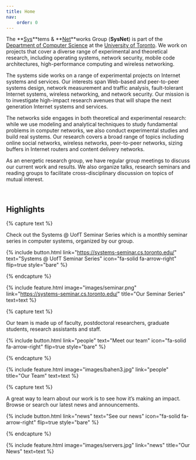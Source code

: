 ```yaml
---
title: Home
nav:
    order: 0
---
```

The **<u>Sys</u>**tems & **<u>Net</u>**works Group (**SysNet**) is part of the <a href="https://www.cs.toronto.edu/">Department of Computer Science</a>  at the <a href="https://utoronto.ca/">University of Toronto</a>. We work on projects that cover a diverse range of experimental and theoretical research, including operating systems, network security, mobile code architectures, high-performance computing and wireless networking.



The systems side works on a range of experimental projects on Internet systems and services. Our interests span Web-based and peer-to-peer systems design, network measurement and traffic analysis, fault-tolerant Internet systems, wireless networking, and network security. Our mission is to investigate high-impact research avenues that will shape the next generation Internet systems and services.



The networks side engages in both theoretical and experimental research: while we use modeling and analytical techniques to study fundamental problems in computer networks, we also conduct experimental studies and build real systems. Our research covers a broad range of topics including online social networks, wireless networks, peer-to-peer networks, sizing buffers in Internet routers and content delivery networks.

 

As an energetic research group, we have regular group meetings to discuss our current work and results. We also organize talks, research seminars and reading groups to facilitate cross-disciplinary discussion on topics of mutual interest.

​

## Highlights

{% capture text %}

Check out the Systems @ UofT Seminar Series which is a monthly seminar series in computer systems, organized by our group.

{%
  include button.html
  link="https://systems-seminar.cs.toronto.edu/"
  text="Systems @ UofT Seminar Series"
  icon="fa-solid fa-arrow-right"
  flip=true
  style="bare"
%}

{% endcapture %}

{%
  include feature.html
  image="images/seminar.png"
  link="https://systems-seminar.cs.toronto.edu/"
  title="Our Seminar Series"
  text=text
%}



{% capture text %}

Our team is made up of faculty, postdoctoral researchers, graduate students, research assistants and staff.

{%
  include button.html
  link="people"
  text="Meet our team"
  icon="fa-solid fa-arrow-right"
  flip=true
  style="bare"
%}

{% endcapture %}

{%
  include feature.html
  image="images/bahen3.jpg"
  link="people"
  title="Our Team"
  text=text
%}

{% capture text %}

A great way to learn about our work is to see how it’s making an impact. Browse or search our latest news and announcements.

{%
  include button.html
  link="news"
  text="See our news"
  icon="fa-solid fa-arrow-right"
  flip=true
  style="bare"
%}

{% endcapture %}

{%
  include feature.html
  image="images/servers.jpg"
  link="news"
  title="Our News"
  text=text
%}


